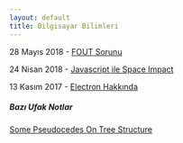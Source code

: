 ```yaml
---
layout: default
title: Bilgisayar Bilimleri
---
```

<style>
.footer {
position: absolute;
right: 0;
bottom: 0;
left: 0;
}
</style>

28 Mayıs 2018 - [FOUT Sorunu](fout-sorunu)

24 Nisan 2018 - [Javascript ile Space Impact](javascript-ile-space-impact)

13 Kasım 2017 - [Electron Hakkında](electron-hakkinda)

##### Bazı Ufak Notlar

[Some Pseudocedes On Tree Structure](http://caglayandemirci.com/cs/some-pseudocodes%20-on-tree-structure)
